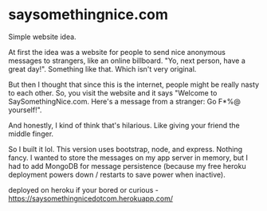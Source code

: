 # saysomethingnice.com
Simple website idea.

At first the idea was a website for people to send nice anonymous messages to strangers, like an online billboard. "Yo, next person, have a great day!". Something like that. Which isn't very original.

But then I thought that since this is the internet, people might be really nasty to each other. So, you visit the website and it says "Welcome to SaySomethingNice.com. Here's a message from a stranger: Go F*%@ yourself!".

And honestly, I kind of think that's hilarious. Like giving your friend the middle finger.

So I built it lol. This version uses bootstrap, node, and express. Nothing fancy. I wanted to store the messages on my app server in memory, but I had to add MongoDB for message persistence (because my free heroku deployment powers down / restarts to save power when inactive).

deployed on heroku if your bored or curious - https://saysomethingnicedotcom.herokuapp.com/
